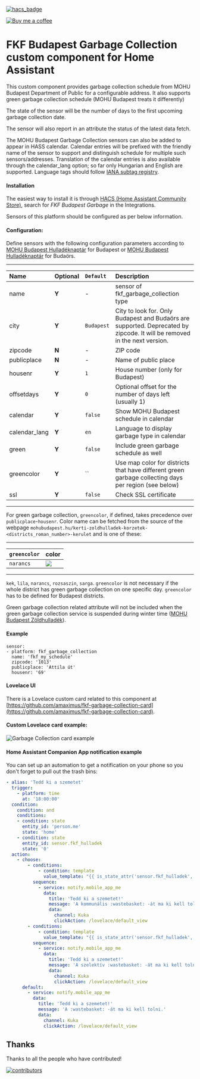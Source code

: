 [![hacs_badge](https://img.shields.io/badge/HACS-Default-orange.svg)](https://github.com/hacs/integration)

<p><a href="https://www.buymeacoffee.com/6rF5cQl" rel="nofollow" target="_blank"><img src="https://camo.githubusercontent.com/c070316e7fb193354999ef4c93df4bd8e21522fa/68747470733a2f2f696d672e736869656c64732e696f2f7374617469632f76312e7376673f6c6162656c3d4275792532306d6525323061253230636f66666565266d6573736167653d25463025394625413525413826636f6c6f723d626c61636b266c6f676f3d6275792532306d6525323061253230636f66666565266c6f676f436f6c6f723d7768697465266c6162656c436f6c6f723d366634653337" alt="Buy me a coffee" data-canonical-src="https://img.shields.io/static/v1.svg?label=Buy%20me%20a%20coffee&amp;message=%F0%9F%A5%A8&amp;color=black&amp;logo=buy%20me%20a%20coffee&amp;logoColor=white&amp;labelColor=b0c4de" style="max-width:100%;"></a></p>

# FKF Budapest Garbage Collection custom component for Home Assistant

This custom component provides garbage collection schedule from MOHU Budapest Department of Public
for a configurable address. It also supports green garbage collection schedule (MOHU Budapest treats
it differently)

The state of the sensor will be the number of days to the first upcoming garbage collection date.

The sensor will also report in an attribute the status of the latest data fetch.

The MOHU Budapest Garbage Collection sensors can also be added to appear in HASS calendar. Calendar entries will be prefixed
with the friendly name of the sensor to support and distinguish schedule for multiple such sensors/addresses. Translation of
the calendar entries is also available through the calendar_lang option; so far only Hungarian and English are supported.
Language tags should follow [IANA subtag registry](https://www.iana.org/assignments/language-subtag-registry/language-subtag-registry).

#### Installation
The easiest way to install it is through [HACS (Home Assistant Community Store)](https://github.com/hacs/integration),
search for <i>FKF Budapest Garbage</i> in the Integrations.<br />

Sensors of this platform should be configured as per below information.

#### Configuration:
Define sensors with the following configuration parameters according to [MOHU Budapest Hulladéknaptár](https://mohubudapest.hu/hulladeknaptar/)
for Budapest or [MOHU Budapest Hulladéknaptár](https://mohubudapest.hu/hulladeknaptar-budaors) for Budaörs.<br />

---
| Name | Optional | `Default` | Description |
| :---- | :---- | :------- | :----------- |
| name | **Y** | - | sensor of fkf_garbage_collection type |
| city | **Y** | `Budapest` | City to look for. Only Budapest and Budaörs are supported. Deprecated by zipcode. It will be removed in the next version. |
| zipcode | **N** | - | ZIP code |
| publicplace | **N** | - | Name of public place |
| housenr | **Y** | `1` | House number (only for Budapest) |
| offsetdays | **Y** | `0` | Optional offset for the number of days left (usually 1) |
| calendar | **Y** | `false` | Show MOHU Budapest schedule in calendar |
| calendar_lang | **Y** | `en` | Language to display garbage type in calendar |
| green | **Y** | `false` | Include green garbage schedule as well |
| greencolor | **Y** | `` | Use map color for districts that have different green garbage collecting days per region (see below) |
| ssl | **Y** | `false` | Check SSL certificate |
---

For green garbage collection, `greencolor`, if defined, takes precedence over `publicplace`-`housenr`. Color name can be fetched from the source of the webpage `mohubudapest.hu/kerti-zoldhulladek-korzetek-<districts_roman_number>-kerulet` and is one of these:

---
| `greencolor` | color |
| :---- | :----------- |
| `narancs` | <img src="https://mohubudapest.hu/storage/app/media/uploaded-files/1730370882590.jpeg"> |
----
 `kek`, `lila`, `narancs`, `rozsaszin`, `sarga`. `greencolor` is not necessary if the whole district has green garbage collection on one specific day. `greencolor` has to be defined for Budapest districts.

Green garbage collection related attribute will not be included when the green garbage collection service is suspended during winter time ([MOHU Budapest Zöldhulladék](https://mohubudapest.hu/kerti-zoldhulladek-gyujtes)).

#### Example
```
sensor:
- platform: fkf_garbage_collection
  name: 'fkf_my_schedule'
  zipcode: '1013'
  publicplace: 'Attila út'
  housenr: '69'
```

#### Lovelace UI
There is a Lovelace custom card related to this component at [https://github.com/amaximus/fkf-garbage-collection-card](https://github.com/amaximus/fkf-garbage-collection-card).

#### Custom Lovelace card example:<br />
![Garbage Collection card example](fkf_alerted.png)

#### Home Assistant Companion App notification example
You can set up an automation to get a notification on your phone so you don't forget to pull out the trash bins:

```yaml
- alias: 'Tedd ki a szemetet'
  trigger:
    - platform: time
      at: '18:00:00'
  condition:
    condition: and
    conditions:
    - condition: state
      entity_id: 'person.me'
      state: 'home'
    - condition: state
      entity_id: sensor.fkf_hulladek
      state: '0'
  action:
    - choose:
        - conditions:
            - condition: template
              value_template: "{{ is_state_attr('sensor.fkf_hulladek', 'garbage0', 'communal') }}"
          sequence:
            - service: notify.mobile_app_me
              data:
                title: 'Tedd ki a szemetet!'
                message: 'A kommunális :wastebasket: -át ma ki kell tolni.'
                data:
                  channel: Kuka
                  clickAction: /lovelace/default_view
        - conditions:
            - condition: template
              value_template: "{{ is_state_attr('sensor.fkf_hulladek', 'garbage0', 'selective') }}"
          sequence:
            - service: notify.mobile_app_me
              data:
                title: 'Tedd ki a szemetet!'
                message: 'A szelektív :wastebasket: -át ma ki kell tolni.'
                data:
                  channel: Kuka
                  clickAction: /lovelace/default_view
      default:
        - service: notify.mobile_app_me
          data:
            title: 'Tedd ki a szemetet!'
            message: 'A :wastebasket: -át ma ki kell tolni.'
            data:
              channel: Kuka
              clickAction: /lovelace/default_view
```

## Thanks

Thanks to all the people who have contributed!

[![contributors](https://contributors-img.web.app/image?repo=amaximus/fkf-garbage-collection)](https://github.com/amaximus/fkf-garbage-collection/graphs/contributors)
